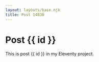 ```yaml
---
layout: layouts/base.njk
title: Post 14836
---
```


# Post {{ id }}

This is post {{ id }} in my Eleventy project.
